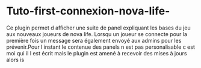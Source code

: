 # Tuto-first-connexion-nova-life-
Ce plugin permet d afficher une suite de panel expliquant les bases du jeu aux nouveaux joueurs de nova life. Lorsqu un joueur se connecte pour la première fois un message sera également envoyé aux admins pour les prévenir.Pour l instant le contenue des panels n est pas personalisable c est moi qui il l est écrit mais le plugin est amené à recevoir des mises à jours alors is 
